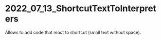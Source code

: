 # 2022_07_13_ShortcutTextToInterpreters
Allows to add code that react to shortcut (small text without space).
